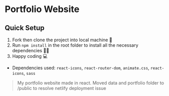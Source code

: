 # Portfolio Website

## Quick Setup

1. Fork then clone the project into local machine 🍴
1. Run `npm install` in the root folder to install all the necessary dependencies 👩‍💻
1. Happy coding 💻

- Dependencies used: `react-icons`, `react-router-dom`, `animate.css`, `react-icons`, `sass`

> My portfolio website made in react.
> Moved data and portfolio folder to /public to resolve netlify deployment issue
